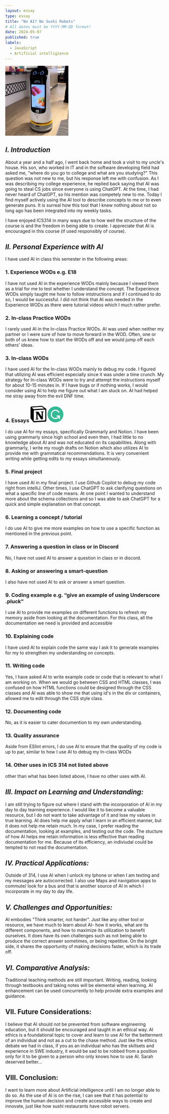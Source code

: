 ```yaml
---
layout: essay
type: essay
title: "No AI? No Sushi Robots"
# All dates must be YYYY-MM-DD format!
date: 2024-05-07
published: true
labels:
  - JavaScript
  - Artificial intelligience
---
```

<img width="200px" src="../img/sushi robot.jpeg">

## _I. Introduction_ 
About a year and a half ago, I went back home and took a visit to my uncle's house. His son, who worked in IT and in the software developing field had asked me, "where do you go to college and what are you studying?" This question was not new to me, but his response left me with confusion. As I was describing my college experience, he replied back saying that AI was going to steal CS jobs since everyone is using ChatGPT. At the time, I had never heard of ChatGPT, so his mention was competely new to me. Today I find myself actively using the AI tool to describe concepts to me or to even generate puns. It is surreal how this tool that I knew nothing about not so long ago has been integrated into my weekly tasks.

I have enjoyed ICS314 in many ways due to how well the structure of the course is and the freedom in being able to create. I appreciate that AI is encouraged in this course (if used responsibly of course).

## _II. Personal Experience with AI_
I have used AI in class this semester in the following areas:

### 1. Experience WODs e.g. E18

I have not used AI in the experience WODs mainly because I viewed them as a trial for me to test whether I understand the concept. The Experience WODs simply taught me how to follow intstructions and if I continued to do so, I would be successful. I did not think that AI was needed in the Experience WODs as there were tutorial videos which I much rather prefer.

### 2. In-class Practice WODs

I rarely used AI in the In-class Practice WODs. AI was used when neither my partner or I were sure of how to move forward in the WOD. Often, one or both of us knew how to start the WODs off and we would jump off each others' ideas.

### 3. In-class WODs

I have used AI for the In-class WODs mainly to debug my code. I figured that utilizing AI was efficient especially since it was under a time crunch. My strategy for In-class WODs were to try and attempt the instructions myself for about 10-15 minutes in. If I have bugs or if nothing works, I would consider using AI to help me figure out what I am stuck on. AI had helped me stray away from the evil DNF time.

### 4. Essays <img width="50px" class="rounded float-start pe-4" src="../img/notion.png"> <img width="50px" class="rounded float-start pe-4" src="../img/grammarly1.png">

I do use AI for my essays, specifically Grammarly and Notion. I have been using grammarly since high school and even then, I had little to no knowledge about AI and was not educated on its capabilities. Along with grammarly, I write my rough drafts on Notion which also utilizes AI to provide me with grammatical recommendations. It is very convenient writing while getting edits to my essays simultaneously.

### 5. Final project

I have used AI in my final project. I use Github Copilot to debug my code right from intelliJ. Other times, I use ChatGPT to ask clarifying questions on what a specific line of code means. At one point I wanted to understand more about the schema collections and so I was able to ask ChatGPT for a quick and simple explanation on that concept.

### 6. Learning a concept / tutorial

I do use AI to give me more examples on how to use a specific function as mentioned in the previous point. 

### 7. Answering a question in class or in Discord

No, I have not used AI to answer a question in class or in discord.

### 8. Asking or answering a smart-question

I also have not used AI to ask or answer a smart question.

### 9. Coding example e.g. “give an example of using Underscore .pluck”

I use AI to provide me examples on different functions to refresh my memory aside from looking at the documentation. For this class, all the documentation we need is provided and accessible 

### 10. Explaining code
I have used AI to explain code the same way I ask it to generate examples for my to strengthen my understanding on concepts.
 
### 11. Writing code

Yes, I have asked AI to write example code or code that is relevant to what I am working on. When we would go between CSS and HTML classes, I was confused on how HTML functions could be designed through the CSS classes and AI was able to show me that using id's in the div or containers, allowed me to edit through the CSS style class.

### 12. Documenting code

No, as it is easier to cater documention to my own understanding. 

### 13. Quality assurance

Aside from ESlint errors, I do use AI to ensure that the quality of my code is up to par, similar to how I use AI to debug my In-class WODs

### 14. Other uses in ICS 314 not listed above

other than what has been listed above, I have no other uses with AI.


## _III. Impact on Learning and Understanding:_
I am still trying to figure out where I stand with the incorporation of AI in my day to day learning experience. I would like it to become a valuable resource, but I do not want to take advantage of it and lose my values in true learning. AI does help me apply what I learn in an efficient manner, but it does not help me retain much. In my case, I prefer reading the documentation, looking at examples, and testing out the code. The stucture of how AI helps me retain information is less effective than reading documentation for me. Because of its efficiency, an indiviudal could be tempted to not read the documentation. 

## _IV. Practical Applications:_
Outside of 314, I use AI when I unlock my Iphone or when I am texting and my messages are autocorrected. I also use Maps and navigation apps to commute/ look for a bus and that is another source of AI in which I incorporate in my day to day life.

## _V. Challenges and Opportunities:_
AI embodies "Think smarter, not harder". Just like any other tool or resource, we have much to learn about AI- how it works, what are its different components, and how to maximize its utilization to benefit ourselves. It does have its own challenges such as not being able to produce the correct answer sometimes, or being repetitive. On the bright side, it shares the opportunity of making decisions faster, which is its trade off.

## _VI. Comparative Analysis:_
Traditional teaching methods are still important. Writing, reading, looking through textbooks and taking notes will be elemental when learning. AI enhancement can be used concurrently to help provide extra examples and guidance. 

## VII. Future Considerations:
I believe that AI should not be prevented from software engineering education, but it should be encouraged and taught in an ethical way. AI ethics is a foundational topic to cover and learn to use AI for the betterment of an individual and not as a cut to the chase method. Just like the ethics debate we had in class, if you as an individual who has the skillsets and experience in SWE industry, it would be sad to be robbed from a position only for it to be given to a person who only knows how to use AI. Sarah deserved better...

## VIII. Conclusion:
I want to learn more about Artificial intelligence until I am no longer able to do so. As the use of AI is on the rise, I can see that it has potential to improve the human decision and create accessible ways to create and innovate, just like how sushi restaurants have robot servers.
